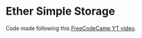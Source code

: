 # Ether Simple Storage

Code made following this [FreeCodeCamp YT video](https://www.youtube.com/watch?v=gyMwXuJrbJQ&t=25705s).